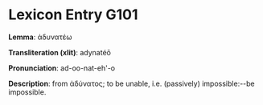 # Lexicon Entry G101

**Lemma**: ἀδυνατέω

**Transliteration (xlit)**: adynatéō

**Pronunciation**: ad-oo-nat-eh'-o

**Description**:
from ἀδύνατος; to be unable, i.e. (passively) impossible:--be impossible.

